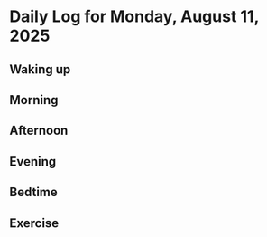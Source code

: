 # Daily Log for Monday, August 11, 2025

## Waking up

## Morning

## Afternoon

## Evening

## Bedtime

## Exercise

